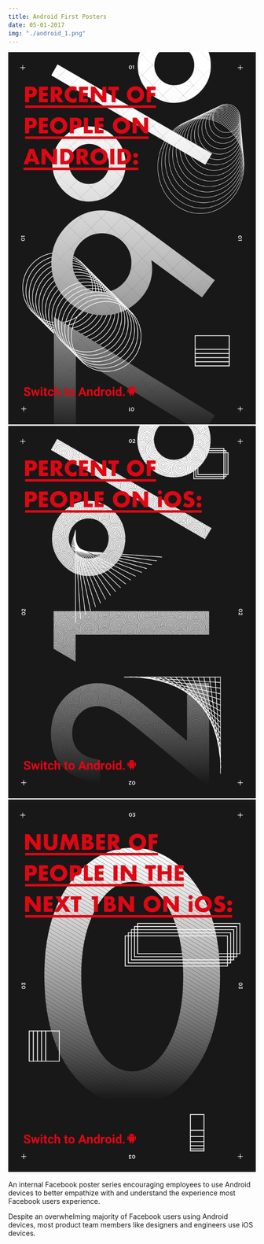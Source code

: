 ```yaml
---
title: Android First Posters
date: 05-01-2017
img: "./android_1.png"
---
```


![](./android_1.png)
![](./android_2.png)
![](./android_3.png)

An internal Facebook poster series encouraging employees to use Android devices to better empathize with and understand the experience most Facebook users experience.

Despite an overwhelming majority of Facebook users using Android devices, most product team members like designers and engineers use iOS devices.
